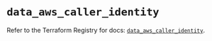 # `data_aws_caller_identity`

Refer to the Terraform Registry for docs: [`data_aws_caller_identity`](https://registry.terraform.io/providers/hashicorp/aws/6.13.0/docs/data-sources/caller_identity).
